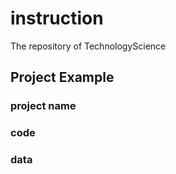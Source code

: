 # instruction
The repository of TechnologyScience
## Project Example
### project name
### 	code
### 	data

